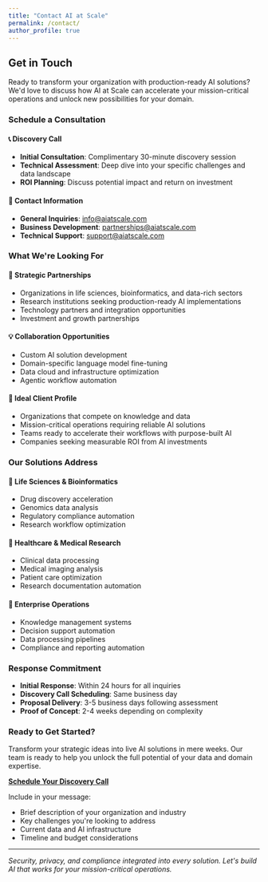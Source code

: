 ```yaml
---
title: "Contact AI at Scale"
permalink: /contact/
author_profile: true
---
```


## Get in Touch

Ready to transform your organization with production-ready AI solutions? We'd love to discuss how AI at Scale can accelerate your mission-critical operations and unlock new possibilities for your domain.

### Schedule a Consultation

#### 📞 Discovery Call

- **Initial Consultation**: Complimentary 30-minute discovery session
- **Technical Assessment**: Deep dive into your specific challenges and data landscape
- **ROI Planning**: Discuss potential impact and return on investment

#### 📧 Contact Information

- **General Inquiries**: [info@aiatscale.com](mailto:info@aiatscale.com)
- **Business Development**: [partnerships@aiatscale.com](mailto:partnerships@aiatscale.com)
- **Technical Support**: [support@aiatscale.com](mailto:support@aiatscale.com)

### What We're Looking For

#### 🤝 Strategic Partnerships

- Organizations in life sciences, bioinformatics, and data-rich sectors
- Research institutions seeking production-ready AI implementations
- Technology partners and integration opportunities
- Investment and growth partnerships

#### 💡 Collaboration Opportunities

- Custom AI solution development
- Domain-specific language model fine-tuning
- Data cloud and infrastructure optimization
- Agentic workflow automation

#### 🎯 Ideal Client Profile

- Organizations that compete on knowledge and data
- Mission-critical operations requiring reliable AI solutions
- Teams ready to accelerate their workflows with purpose-built AI
- Companies seeking measurable ROI from AI investments

### Our Solutions Address

#### 🔬 Life Sciences & Bioinformatics

- Drug discovery acceleration
- Genomics data analysis
- Regulatory compliance automation
- Research workflow optimization

#### 🏥 Healthcare & Medical Research

- Clinical data processing
- Medical imaging analysis
- Patient care optimization
- Research documentation automation

#### 💼 Enterprise Operations

- Knowledge management systems
- Decision support automation
- Data processing pipelines
- Compliance and reporting automation

### Response Commitment

- **Initial Response**: Within 24 hours for all inquiries
- **Discovery Call Scheduling**: Same business day
- **Proposal Delivery**: 3-5 business days following assessment
- **Proof of Concept**: 2-4 weeks depending on complexity

### Ready to Get Started?

Transform your strategic ideas into live AI solutions in mere weeks. Our team is ready to help you unlock the full potential of your data and domain expertise.

**[Schedule Your Discovery Call](mailto:info@aiatscale.com?subject=Discovery%20Call%20Request)**

Include in your message:

- Brief description of your organization and industry
- Key challenges you're looking to address
- Current data and AI infrastructure
- Timeline and budget considerations

---

*Security, privacy, and compliance integrated into every solution. Let's build AI that works for your mission-critical operations.*
